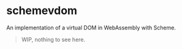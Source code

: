 # schemevdom

An implementation of a virtual DOM in WebAssembly with Scheme.

> WIP, nothing to see here.
